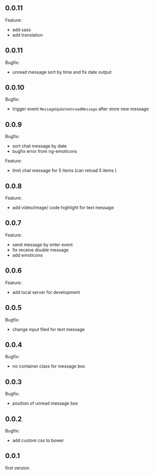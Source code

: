 ## 0.0.11
Feature:
* add sass
* add translation

## 0.0.11
Bugfix:
* unread message sort by time and fix date output

## 0.0.10
Bugfix:
* trigger event `MessageUpdateUnreadMessage` after store new message

## 0.0.9
Bugfix:
* sort chat message by date
* bugfix error from ng-emoticons

Feature:
* limit chat message for 5 items (can reload 5 items )

## 0.0.8
Feature:
* add video/image/ code highlight for text message

## 0.0.7
Feature:
* send message by enter event
* fix receive double message
* add emoticons


## 0.0.6
Feature:
* add local server for development

## 0.0.5
Bugfix:
* change input filed for text message

## 0.0.4
Bugfix:
* no container class for message box

## 0.0.3
Bugfix:
* position of unread message box


## 0.0.2
Bugfix:
* add custom css to bower

## 0.0.1

first version
